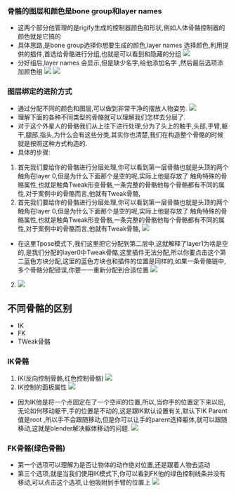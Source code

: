 ### 骨骼的图层和颜色是bone group和layer names
+ 这两个部分他管理的是rigify生成的控制器颜色和形状,例如人体骨骼控制器的颜色就是它搞的
+ 具体思路,是bone group选择你想要生成的颜色,layer names 选择颜色,利用提供的插件,首选给骨骼进行分组,也就是可以看到和隐藏的分组
![](2022-12-03-15-50-27.png)
+ 分好组后,layer names 会显示,但是缺少名字,给他添加名字 ,然后最后选项添加颜色组
![](2022-12-03-15-51-46.png)
![](2022-12-03-15-53-33.png)


### 图层绑定的进阶方式
+ 通过分配不同的颜色和图层,可以做到非常干净的摆放人物姿势.
![](2022-12-03-22-32-34.png)
+ 理解下面的各种不同类型的骨骼就可以理解我们怎样去分层了.
+ 对于这个外星人的骨骼我们从上往下进行处理,分为了头上的触手,头部,手臂,躯干,腿部,指头,为什么会有这些分类,其实你也清楚,我们在构造整个骨骼的时候就是按照这种方式构造的.
+ 具体的步骤:
1. 首先我们要给你的骨骼进行分层处理,你可以看到第一层骨骼也就是头顶的两个触角在layer 0,但是为什么下面那个是空的呢,实际上他是存放了 触角特殊的骨骼属性,也就是触角Tweak形变骨骼,一条完整的骨骼他每个骨骼都有不同的属性,对于案例中的骨骼而言,他就有Tweak骨骼,
1. 首先我们要给你的骨骼进行分层处理,你可以看到第一层骨骼也就是头顶的两个触角在layer 0,但是为什么下面那个是空的呢,实际上他是存放了 触角特殊的骨骼属性,也就是触角Tweak形变骨骼,一条完整的骨骼他每个骨骼都有不同的属性,对于案例中的骨骼而言,他就有Tweak骨骼,
![](2022-12-03-23-21-32.png)
+ 在这里Tpose模式下,我们这里把它分配到第二层中,这就解释了layer1为啥是空的,是我们分配的layer0中Tweak骨骼,这里插件无法分配,所以你要点击这个第二蓝色方块分配,这里的蓝色方块也和插件的位置是同样的,如果一条骨骼链中,多个骨骼分配错误,你要一一重新分配到合适位置
  ![](2022-12-03-23-28-41.png)
2. ![](2022-12-03-23-34-15.png)
## 不同骨骼的区别
+ IK
+ FK
+ TWeak骨骼
### IK骨骼
1.  IK(反向控制骨骼,红色控制骨骼)
![](2022-12-03-22-56-36.png)
1. IK控制的面板属性
    ![](2022-12-03-23-02-41.png)
+ 因为IK他是将一个点固定在了一个空间的位置,所以,当你手的位置定下来以后,无论如何移动躯干,手的位置是不动的,这是跟IK默认设置有关,默认下IK Parent 值是root ,所以手不会跟随移动,但是你可以让手的parent选择躯体,就可以跟随移动,这就是blender解决躯体移动的问题.
![](2022-12-05-11-55-56.png)
### FK骨骼(绿色骨骼)
+ 第一个选项可以理解为是否让物体的动作绝对位置,还是跟着人物去运动
+ 第三个选项,就是当我们使用IK模式下,你可以看到FK他的绿色控制线条并没有移动,可以点击这个选项,让他吸附到手臂的位置上
![](2022-12-03-23-16-12.png)
